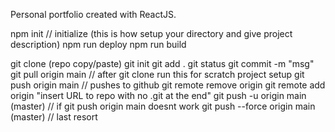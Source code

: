 Personal portfolio created with ReactJS.

<!-- git commands  -->

npm init // initialize (this is how setup your directory and give project description)
npm run deploy
npm run build

git clone (repo copy/paste)
git init
git add .
git status
git commit -m "msg"
git pull origin main // after git clone run this for scratch project setup
git push origin main // pushes to github
git remote remove origin
git remote add origin "insert URL to repo with no .git at the end"
git push -u origin main (master) // if git push origin main doesnt work
git push --force origin main (master) // last resort

